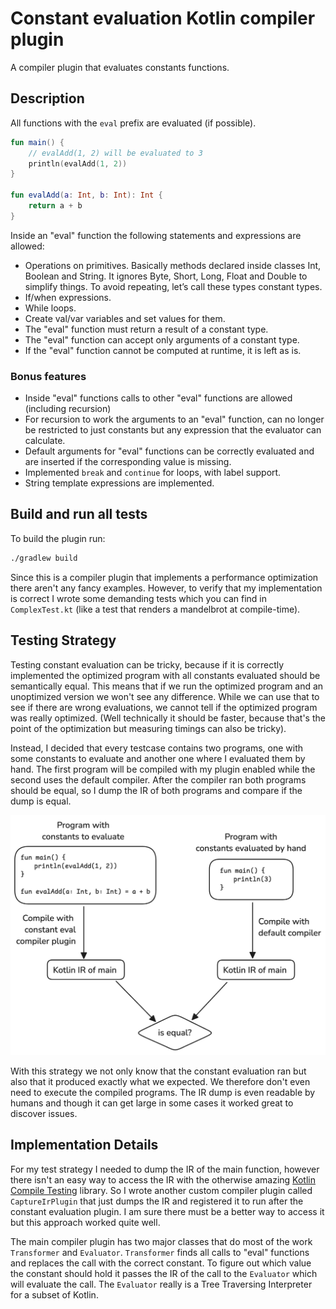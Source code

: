 # Constant evaluation Kotlin compiler plugin

A compiler plugin that evaluates constants functions.

## Description

All functions with the `eval` prefix are evaluated (if possible).

```Kotlin
fun main() {
    // evalAdd(1, 2) will be evaluated to 3
    println(evalAdd(1, 2))
}

fun evalAdd(a: Int, b: Int): Int {
    return a + b
}
```

Inside an "eval" function the following statements and expressions are allowed:

- Operations on primitives. Basically methods declared inside classes Int, Boolean and String. It ignores Byte, Short,
  Long, Float and Double to simplify things. To avoid repeating, let’s call these types constant types.
- If/when expressions.
- While loops.
- Create val/var variables and set values for them.
- The "eval" function must return a result of a constant type.
- The "eval" function can accept only arguments of a constant type.
- If the "eval" function cannot be computed at runtime, it is left as is.

### Bonus features

- Inside "eval" functions calls to other "eval" functions are allowed (including recursion)
- For recursion to work the arguments to an "eval" function, can no longer be restricted to just constants but any
  expression that the evaluator can calculate.
- Default arguments for "eval" functions can be correctly evaluated and are inserted if the corresponding value is
  missing.
- Implemented `break` and `continue` for loops, with label support.
- String template expressions are implemented.

## Build and run all tests

To build the plugin run:

```bash
./gradlew build
```

Since this is a compiler plugin that implements a performance optimization there aren't any fancy examples. However,
to verify that my implementation is correct I wrote some demanding tests which you can find in `ComplexTest.kt`
(like a test that renders a mandelbrot at compile-time).

## Testing Strategy

Testing constant evaluation can be tricky, because if it is correctly implemented the optimized program with all
constants evaluated should be semantically equal.
This means that if we run the optimized program and an unoptimized version we won't see any difference. While we can use
that to see if there are wrong evaluations, we cannot tell if the optimized program was really optimized.
(Well technically it should be faster, because that's the point of the optimization but measuring timings can also be
tricky).

Instead, I decided that every testcase contains two programs, one with some constants to evaluate and another one where
I evaluated them by hand. The first program will be compiled with my plugin enabled while the second uses the default
compiler. After the compiler ran both programs should be equal, so I dump the IR of both programs and compare if the
dump is equal.

![Testing Pipeline](testing-pipeline.png)

With this strategy we not only know that the constant evaluation ran but also that it produced exactly what we expected.
We therefore don't even need to execute the compiled programs. The IR dump is even readable by humans and though
it can get large in some cases it worked great to discover issues.

## Implementation Details

For my test strategy I needed to dump the IR of the main function, however there isn't an easy way to access the IR with
the otherwise amazing [Kotlin Compile Testing](https://github.com/tschuchortdev/kotlin-compile-testing)
library. So I wrote another custom compiler plugin called `CaptureIrPlugin` that just dumps
the IR and registered it to run after the constant evaluation plugin. I am sure there must be a better way to
access it but this approach worked quite well.

The main compiler plugin has two major classes that do most of the work `Transformer` and `Evaluator`. `Transformer`
finds all calls to "eval" functions and replaces the call with the correct constant. To figure out which
value the constant should hold it passes the IR of the call to the `Evaluator` which will evaluate the call.
The `Evaluator` really is a Tree Traversing Interpreter for a subset of Kotlin.
